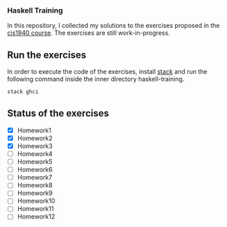 ### Haskell Training ###
In this repository, I collected my solutions to the exercises proposed in the [cis1940 course](https://www.seas.upenn.edu/~cis1940/spring13/lectures.html).
The exercises are still work-in-progress.

## Run the exercises ##
In order to execute the code of the exercises, install [stack](https://docs.haskellstack.org/en/stable/README/) and run the following command inside the inner directory haskell-training.

```bash
stack ghci
```

## Status of the exercises ##

 - [x] Homework1
 - [x] Homework2
 - [x] Homework3
 - [ ] Homework4
 - [ ] Homework5
 - [ ] Homework6
 - [ ] Homework7
 - [ ] Homework8
 - [ ] Homework9
 - [ ] Homework10
 - [ ] Homework11
 - [ ] Homework12
